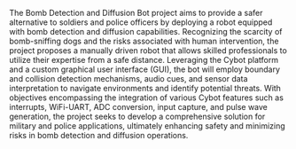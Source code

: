 The Bomb Detection and Diffusion Bot project aims to provide a safer alternative to soldiers and police officers by deploying a robot equipped with bomb detection and diffusion capabilities. Recognizing the scarcity of bomb-sniffing dogs and the risks associated with human intervention, the project proposes a manually driven robot that allows skilled professionals to utilize their expertise from a safe distance. Leveraging the Cybot platform and a custom graphical user interface (GUI), the bot will employ boundary and collision detection mechanisms, audio cues, and sensor data interpretation to navigate environments and identify potential threats. With objectives encompassing the integration of various Cybot features such as interrupts, WiFi-UART, ADC conversion, input capture, and pulse wave generation, the project seeks to develop a comprehensive solution for military and police applications, ultimately enhancing safety and minimizing risks in bomb detection and diffusion operations.
